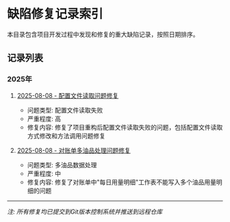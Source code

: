 # 缺陷修复记录索引

本目录包含项目开发过程中发现和修复的重大缺陷记录，按照日期排序。

## 记录列表

### 2025年

1. [2025-08-08 - 配置文件读取问题修复](20250808_config_file_reading_issue.md)
   - 问题类型: 配置文件读取失败
   - 严重程度: 高
   - 修复内容: 修复了项目重构后配置文件读取失败的问题，包括配置文件读取方式修改和方法调用问题修复

2. [2025-08-08 - 对账单多油品处理问题修复](20250808_statement_multiple_oil_issue.md)
   - 问题类型: 多油品数据处理
   - 严重程度: 中
   - 修复内容: 修复了对账单中"每日用量明细"工作表不能写入多个油品用量明细的问题

---
*注: 所有修复均已提交到Git版本控制系统并推送到远程仓库*
